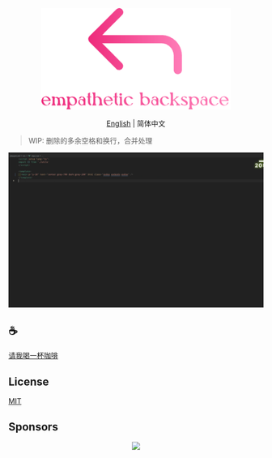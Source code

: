 <p align="center">
<img height="200" src="./assets/kv.png" alt="empathetic-backspace">
</p>
<p align="center"> <a href="./README.md">English</a> | 简体中文</p>

>WIP: 删除的多余空格和换行，合并处理

![demo](/assets/demo.gif)

## :coffee:

[请我喝一杯咖啡](https://github.com/Simon-He95/sponsor)

## License

[MIT](./license)

## Sponsors

<p align="center">
  <a href="https://cdn.jsdelivr.net/gh/Simon-He95/sponsor/sponsors.svg">
    <img src="https://cdn.jsdelivr.net/gh/Simon-He95/sponsor/sponsors.png"/>
  </a>
</p>
